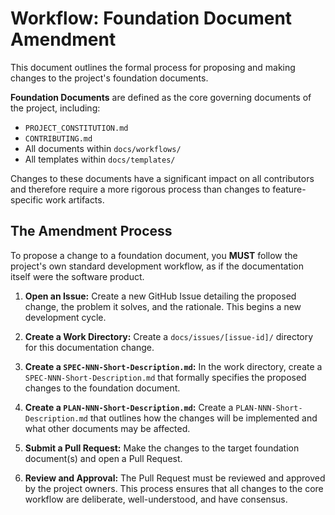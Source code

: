 # Workflow: Foundation Document Amendment

This document outlines the formal process for proposing and making changes to the project's foundation documents.

**Foundation Documents** are defined as the core governing documents of the project, including:

*   `PROJECT_CONSTITUTION.md`
*   `CONTRIBUTING.md`
*   All documents within `docs/workflows/`
*   All templates within `docs/templates/`

Changes to these documents have a significant impact on all contributors and therefore require a more rigorous process than changes to feature-specific work artifacts.

## The Amendment Process

To propose a change to a foundation document, you **MUST** follow the project's own standard development workflow, as if the documentation itself were the software product.

1.  **Open an Issue:** Create a new GitHub Issue detailing the proposed change, the problem it solves, and the rationale. This begins a new development cycle.

2.  **Create a Work Directory:** Create a `docs/issues/[issue-id]/` directory for this documentation change.

3.  **Create a `SPEC-NNN-Short-Description.md`:** In the work directory, create a `SPEC-NNN-Short-Description.md` that formally specifies the proposed changes to the foundation document.

4.  **Create a `PLAN-NNN-Short-Description.md`:** Create a `PLAN-NNN-Short-Description.md` that outlines how the changes will be implemented and what other documents may be affected.

5.  **Submit a Pull Request:** Make the changes to the target foundation document(s) and open a Pull Request.

6.  **Review and Approval:** The Pull Request must be reviewed and approved by the project owners. This process ensures that all changes to the core workflow are deliberate, well-understood, and have consensus.
